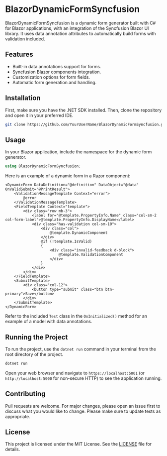 # BlazorDynamicFormSyncfusion

BlazorDynamicFormSyncfusion is a dynamic form generator built with C# for Blazor applications, with an integration of the Syncfusion Blazor UI library. It uses data annotation attributes to automatically build forms with validation included.

## Features

- Built-in data annotations support for forms.
- Syncfusion Blazor components integration.
- Customization options for form fields.
- Automatic form generation and handling.

## Installation

First, make sure you have the .NET SDK installed. Then, clone the repository and open it in your preferred IDE.

```bash
git clone https://github.com/YourUserName/BlazorDynamicFormSyncfusion.git
```

## Usage

In your Blazor application, include the namespace for the dynamic form generator.

```csharp
using BlazorDynamicFormSyncfusion;
```

Here is an example of a dynamic form in a Razor component:

```razor
<DynamicForm DataDefinition="@definition" DataObject="@data" OnValidSubmit="@PrintResult">
    <ValidationMessageTemplate Context="error">
        @error
    </ValidationMessageTemplate>
    <FieldTemplate Context="template">
        <div class="row mb-3">
            <label for="@template.PropertyInfo.Name" class="col-sm-2 col-form-label">@template.PropertyInfo.DisplayName</label>
            <div class="has-validation col-sm-10">
                <div class="col">
                    @template.DynamicComponent
                </div>
                @if (!template.IsValid)
                {
                    <div class="invalid-feedback d-block">
                        @template.ValidationComponent
                    </div>
                }
            </div>
        </div>
    </FieldTemplate>
    <SubmitTemplate>
        <div class="col-12">
            <button type="submit" class="btn btn-primary">Save</button>
        </div>
    </SubmitTemplate>
</DynamicForm>
```

Refer to the included `Test` class in the `OnInitialized()` method for an example of a model with data annotations.

## Running the Project

To run the project, use the `dotnet run` command in your terminal from the root directory of the project.

```bash
dotnet run
```

Open your web browser and navigate to `https://localhost:5001` (or `http://localhost:5000` for non-secure HTTP) to see the application running.

## Contributing

Pull requests are welcome. For major changes, please open an issue first to discuss what you would like to change. Please make sure to update tests as appropriate.

## License

This project is licensed under the MIT License. See the [LICENSE](LICENSE) file for details.
